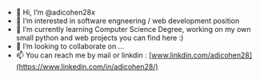 - 👋 Hi, I’m @adicohen28x
- 👀 I’m interested in software engneering / web development position
- 🌱 I’m currently learning Computer Science Degree, working on my own small python and web projects you can find here :)
- 💞️ I’m looking to collaborate on ...
- 📫 You can reach me by mail or linkdin : [www.linkdin.com/adicohen28](https://www.linkedin.com/in/adicohen28/)

